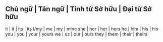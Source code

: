 Chủ ngữ   | Tân ngữ   | Tính từ Sở hữu | Đại từ Sở hữu
---------------------------------------------------------
it        | it        | its            | its
I/my      | me        | my             | mine
she       | her       | her            | hers
he        | him       | his            | his
you       | you       | your           | yours
we        | us        | our            | ours
they      | them      | their          | theirs